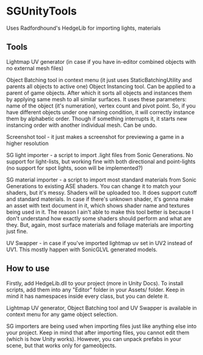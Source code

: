 # SGUnityTools
Uses Radfordhound's HedgeLib for importing lights, materials

## Tools
Lightmap UV generator (in case if you have in-editor combined objects with no external mesh files)

Object Batching tool in context menu (it just uses StaticBatchingUtility and parents all objects to active one)
Object Instancing tool. Can be applied to a parent of game objects. After which it sorts all objects and instances them by applying same mesh to all similar surfaces. It uses these parameters: name of the object (it's numeration), vertex count and pivot point. So, if you have different objects under one naming condition, it will correctly instance them by alphabetic order. Though if something interrupts it, it starts new instancing order with another individual mesh. Can be undo.

Screenshot tool - it just makes a screenshot for previewing a game in a higher resolution

SG light importer - a script to import .light files from Sonic Generations. No support for light-lists, but working fine with both directional and point-lights (no support for 
spot lights, soon will be implemented?)

SG material importer - a script to import most standard materials from Sonic Generations to existing ASE shaders. You can change it to match your shaders, but it's messy. Shaders will be uploaded too. It does support cutoff and standard materials. In case if there's unknown shader, it's gonna make an asset with text document in it, which shows shader name and textures being used in it. The reason I ain't able to make this tool better is because I don't understand how exactly some shaders should perform and what are they. But, again, most surface materials and foliage materials are importing just fine.

UV Swapper - in case if you've imported lightmap uv set in UV2 instead of UV1. This mostly happen with SonicGLVL generated models.

## How to use
Firstly, add HedgeLib.dll to your project (more in Unity Docs). To install scripts, add them into any "Editor" folder in your Assets/ folder. Keep in mind it has namespaces inside every class, but you can delete it.

Lightmap UV generator, Object Batching tool and UV Swapper is available in context menu for any game object selection.

SG importers are being used when importing files just like anything else into your project. Keep in mind that after importing files, you cannot edit them (which is how Unity works). However, you can unpack prefabs in your scene, but that works only for gameobjects.
